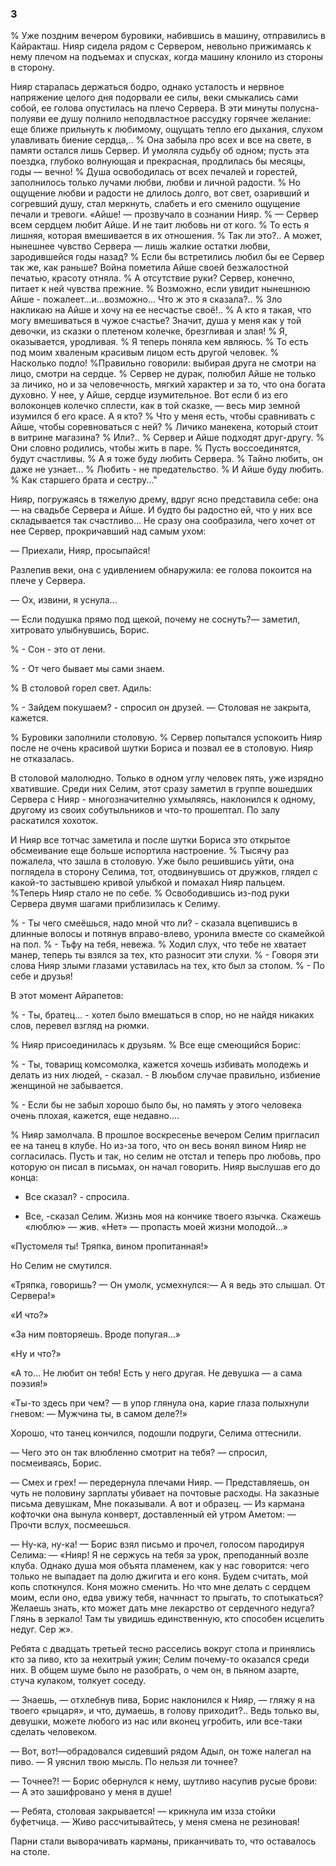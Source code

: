 ### 3

% Уже поздним вечером буровики, набившись в машину, отправились в Кайракташ.
Нияр сидела рядом с Сервером, невольно прижимаясь к нему плечом на подъемах и спусках, когда машину клонило из стороны в сторону.

Нияр старалась держаться бодро, однако усталость и нервное напряжение целого дня подорвали ее силы, веки смыкались сами собой, ее голова опустилась на плечо Сервера.
В эти минуты полусна-полуяви ее душу полнило неподвластное рассудку горячее желание: еще ближе прильнуть к любимому, ощущать тепло его дыхания, слухом улавливать биение сердца,..
% Она забыла про всех и все на свете, в памяти остался лишь Сервер.
И умоляла судьбу об одном; пусть эта поездка, глубоко волнующая и прекрасная, продлилась бы месяцы, годы — вечно!
% Душа освободилась от всех печалей и горестей, заполнилось только лучами любви, любви и личной радости.
% Но ощущение любви и радости не длилось долго, вот свет, озаривший и согревший душу, стал меркнуть, слабеть и его сменило ощущение печали и тревоги.
«Айше! — прозвучало в сознании Нияр.
% — Сервер всем сердцем любит Айше.
И не таит любовь ни от кого.
% То есть я лишняя, которая вмешивается в их отношения.
% Так ли это?..
А может, нынешнее чувство Сервера — лишь жалкие остатки любви, зародившейся годы назад?
% Если бы встретились любил бы ее Сервер так же, как раньше?
Война пометила Айше своей безжалостной печатью, красоту отняла.
% А отсутствие руки?
Сервер, конечно, питает к ней чувства прежние.
% Возможно, если увидит нынешнюю Айше - пожалеет...и...возможно...
Что ж это я сказала?..
% Зло накликаю на Айше и хочу на ее несчастье своё!..
% А кто я такая, что могу вмешиваться в чужое счастье?
Значит, душа у меня как у той девочки, из сказки о плетеном колечке, брезгливая и злая!
% Я, оказывается, уродливая.
% Я теперь поняла кем являюсь.
% То есть под моим хваленым красивым лицом есть другой человек.
% Насколько подло!
%Правильно говорили: выбирая друга не смотри на лицо, смотри на сердце.
% Сервер не дурак, полюбил Айше не только за личико, но и за человечность, мягкий характер и за то, что она богата духовно.
У нее, у Айше, сердце изумительное.
Вот если б из его волоконцев колечко сплести, как в той сказке, — весь мир земной изумился б его красе.
А я кто?
% Что у меня есть, чтобы сравнивать с Айше, чтобы соревноваться с ней?
% Личико манекена, который стоит в витрине магазина?
% Или?..
% Сервер и Айше подходят друг-другу.
% Они словно родились, чтобы жить в паре.
% Пусть воссоединятся, будут счастливы.
% А я тоже буду любить Сервера.
% Тайно любить, он даже не узнает...
% Любить - не предательство.
% И Айше буду любить.
% Как старшего брата и сестру..."

Нияр, погружаясь в тяжелую дрему, вдруг ясно представила себе: она — на свадьбе Сервера и Айше.
И будто бы радостно ей, что у них все складывается так счастливо...
Не сразу она сообразила, чего хочет от нее Сервер, прокричавший над самым ухом:

— Приехали, Нияр, просыпайся!

Разлепив веки, она с удивлением обнаружила: ее голова покоится на плече у Сервера.

— Ох, извини, я уснула...

— Если подушка прямо под щекой, почему не соснуть?— заметил, хитровато улыбнувшись, Борис.

% - Сон - это от лени.

% - От чего бывает мы сами знаем.

% В столовой горел свет.
Адиль:

% - Зайдем покушаем? - спросил он друзей.
— Столовая не закрыта, кажется.

% Буровики заполнили столовую.
% Сервер попытался успокоить Нияр после не очень красивой шутки Бориса и позвал ее в столовую.
Нияр не отказалась.

В столовой малолюдно.
Только в одном углу человек пять, уже изрядно хватившие.
Среди них Селим, этот сразу заметил в группе вошедших Сервера с Нияр - многозначителню ухмыляясь, наклонился к одному, другому из своих собутыльников и что-то прошептал.
По залу раскатился хохоток.

И Нияр все тотчас заметила и после шутки Бориса это открытое обсмеивание еще больше испортила настроение.
% Тысячу раз пожалела, что зашла в столовую.
Уже было решившись уйти, она поглядела в сторону Селима, тот, отодвинувшись от дружков, глядел с какой-то застывшею кривой улыбкой и помахал Нияр пальцем.
%Теперь Нияр стало не по себе.
% Освободившись из-под руки Сервера двумя шагами приблизилась к Селиму.

% - Ты чего смеёшься, надо мной что ли? - сказала вцепившись в длинные волосы и потянув вправо-влево, уронила вместе со скамейкой на пол.
% - Тьфу на тебя, невежа.
% Ходил слух, что тебе не хватает манер, теперь ты взялся за тех, кто разносит эти слухи.
% - Говоря эти слова Нияр злыми глазами уставилась на тех, кто был за столом.
% - По себе и друзья!

В этот момент Айрапетов: 

% - Ты, братец... - хотел было вмешаться в спор, но не найдя никаких слов, перевел взгляд на рюмки.

% Нияр присоединилась к друзьям.
% Все еще смеющийся Борис:

% - Ты, товарищ комсомолка, кажется хочешь избивать молодежь и делать из них людей, - сказал. - В люьбом случае правильно, избиение женщиной не забывается.

% - Если бы не забыл хорошо было бы, но память у этого человека очень плохая, кажется, еще недавно....

% Нияр замолчала.
В прошлое воскресенье вечером Селим пригласил ее на танец в клубе.
Но из-за того, что он весь вонял вином Нияр не согласилась.
Пусть и так, но селим не отстал и теперь про любовь, про которую он писал в письмах, он начал говорить.
Нияр выслушав его до конца:

- Все сказал? - спросила.

- Все, -сказал Селим.
Жизнь моя на кончике твоего язычка.
Скажешь «люблю» — жив.
«Нет» — пропасть моей жизни молодой...»

«Пустомеля ты!
Тряпка, вином пропитанная!»

Но Селим не смутился.

«Тряпка, говоришь?
— Он умолк, усмехнулся:— А я ведь это слышал.
От Сервера!»

«И что?»

«За ним повторяешь.
Вроде попугая...»

«Ну и что?»

«А то...
Не любит он тебя!
Есть у него другая.
Не девушка — а сама поэзия!»

«Ты-то здесь при чем?
— в упор глянула она, карие глаза полыхнули гневом: — Мужчина ты, в самом деле?!»

Хорошо, что танец кончился, подошли подруги, Селима оттеснили.

— Чего это он так влюбленно смотрит на тебя?
— спросил, посмеиваясь, Борис.

— Смех и грех!
— передернула плечами Нияр.
— Представляешь, он чуть не половину зарплаты убивает на почтовые расходы.
На заказные письма девушкам, Мне показывали.
А вот и образец.
— Из кармана кофточки она вынула конверт, доставленный ей утром Аметом: — Прочти вслух, посмеешься.

— Ну-ка, ну-ка!
— Борис взял письмо и прочел, голосом пародируя Селима: — «Нияр!
Я не сержусь на тебя за урок, преподанный возле клуба.
Однако душа моя объята пламенем, как у нас говорится: чего только не выпадает па долю джигита и его коня.
Будем считать, мой копь споткнулся.
Коня можно сменить.
Но что мне делать с сердцем моим, если оно, едва увижу тебя, начннаст то прыгать, то спотыкаться?
Желаешь знать, кто может дать мне лекарство от сердечного недуга?
Глянь в зеркало!
Там ты увидишь единственную, кто способен исцелить недуг.
Сер ж».

Ребята с двадцать третьей тесно расселись вокруг стола и принялись кто за пиво, кто за нехитрый ужин; Селим почему-то оказался среди них.
В общем шуме было не разобрать, о чем он, в пьяном азарте, стуча кулаком, толкует соседу.

— Знаешь, — отхлебнув пива, Борис наклонился к Нияр, — гляжу я на твоего «рыцаря», и что, думаешь, в голову приходит?..
Ведь только вы, девушки, можете любого из нас или вконец угробить, или все-таки сделать человеком.

— Вот, вот!—обрадовался сидевший рядом Адыл, он тоже налегал на пиво.
— Я уяснил твою мысль.
По нельзя ли точнее?

— Точнее?!
— Борис обернулся к нему, шутливо насупив русые брови: — А это зашифровано у меня в душе!

— Ребята, столовая закрывается!
— крикнула им изза стойки буфетчица.
— Живо рассчитывайтесь, у меня смена не резиновая!

Парни стали выворачивать карманы, приканчивать то, что оставалось на столе.
